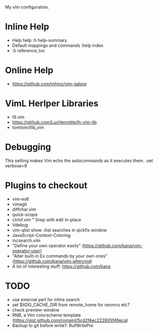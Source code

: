 My vim configuration.

# Inline Help
- Help help
:h help-summary
- Default mappings and commands
:help index
- :h reference_toc

# Online Help
- https://github.com/mhinz/vim-galore

# VimL Herlper Libraries
- l9.vim
- https://github.com/LucHermitte/lh-vim-lib
- tomtom/tlib_vim

# Debugging
This setting makes Vim echo the autocommands as it executes them.
  :set verbose=9

# Plugins to checkout
- vim-es6
- vimagit
- diffchar.vim
- quick-scope
- ctrlsf.vim " Grep with edit in-place
- Vdebug
- vim-qlist show :ilist searches in qickfix window
- JavaScript-Context-Coloring
- incsearch.vim
- "Define your own operator easily" (https://github.com/kana/vim-operator-user)
- "Alter built-in Ex commands by your own ones" (https://github.com/kana/vim-altercmd)
- A lot of interesting stuff: https://github.com/kana

# TODO
- use external perl for inline search
- set $XDG_CACHE_DIR from remote_home for neomru etc?
- check preview-window
- RNB, a Vim colorscheme template
  (https://gist.github.com/romainl/5cd2f4ec222805f49eca)
- Backup to git before write?: BufWritePre
